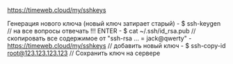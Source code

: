 https://timeweb.cloud/my/sshkeys

Генерация нового ключа (новый ключ затирает старый) 
    - $ ssh-keygen // на все вопросы отвечать !!! ENTER 
    - $ cat ~/.ssh/id_rsa.pub // скопировать все содержимое от "ssh-rsa ... = jack@qwerty"
    - https://timeweb.cloud/my/sshkeys // добавить новый ключ
    - $ ssh-copy-id root@123.123.123.123 // Сохранить ключ на сервере
